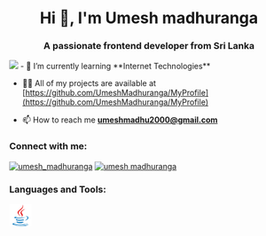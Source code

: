 <h1 align="center">Hi 👋, I'm Umesh madhuranga</h1>
<h3 align="center">A passionate frontend developer from Sri Lanka</h3>
<img src="https://img.freepik.com/free-vector/web-development-programmer-engineering-coding-website-augmented-reality-interface-screens-developer-project-engineer-programming-software-application-design-cartoon-illustration_107791-3863.jpg?w=996&t=st=1676088778~exp=1676089378~hmac=874b77c22117fe97737154268c4665a726cd6a6d53c22c7638a8a840941f57ea">
- 🌱 I’m currently learning **Internet Technologies**

- 👨‍💻 All of my projects are available at [https://github.com/UmeshMadhuranga/MyProfile](https://github.com/UmeshMadhuranga/MyProfile)

- 📫 How to reach me **umeshmadhu2000@gmail.com**

<h3 align="left">Connect with me:</h3>
<p align="left">
<a href="https://linkedin.com/in/umesh_madhuranga" target="blank"><img align="center" src="https://raw.githubusercontent.com/rahuldkjain/github-profile-readme-generator/master/src/images/icons/Social/linked-in-alt.svg" alt="umesh_madhuranga" height="30" width="40" /></a>
<a href="https://fb.com/umesh madhuranga" target="blank"><img align="center" src="https://raw.githubusercontent.com/rahuldkjain/github-profile-readme-generator/master/src/images/icons/Social/facebook.svg" alt="umesh madhuranga" height="30" width="40" /></a>
</p>

<h3 align="left">Languages and Tools:</h3>
<p align="left"> <a href="https://www.java.com" target="_blank" rel="noreferrer"> <img src="https://raw.githubusercontent.com/devicons/devicon/master/icons/java/java-original.svg" alt="java" width="40" height="40"/> </a> </p>
